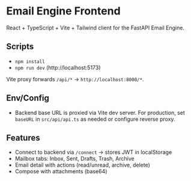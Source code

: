 # Email Engine Frontend

React + TypeScript + Vite + Tailwind client for the FastAPI Email Engine.

## Scripts
- `npm install`
- `npm run dev` (http://localhost:5173)

Vite proxy forwards `/api/*` → `http://localhost:8000/*`.

## Env/Config
- Backend base URL is proxied via Vite dev server. For production, set `baseURL` in `src/api/api.ts` as needed or configure reverse proxy.

## Features
- Connect to backend via `/connect` → stores JWT in localStorage
- Mailbox tabs: Inbox, Sent, Drafts, Trash, Archive
- Email detail with actions (read/unread, archive, delete)
- Compose with attachments (base64)

